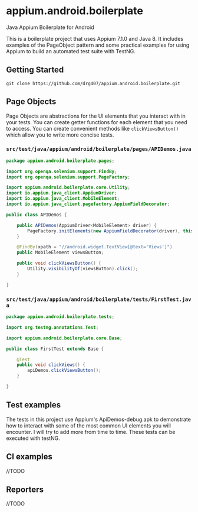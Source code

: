 # appium.android.boilerplate
Java Appium Boilerplate for Android

This is a boilerplate project that uses Appium 7.1.0 and Java 8. It includes examples of the PageObject pattern and some practical examples for using Appium to build an automated test suite with TestNG.

## Getting Started

```code
git clone https://github.com/drg407/appium.android.boilerplate.git
```

## Page Objects

Page Objects are abstractions for the UI elements that you interact with in your tests. You can create getter functions for each element that you need to access. You can create convenient methods like `clickViewsButton()` which allow you to write more concise tests.

### `src/test/java/appium/android/boilerplate/pages/APIDemos.java`

```java
package appium.android.boilerplate.pages;

import org.openqa.selenium.support.FindBy;
import org.openqa.selenium.support.PageFactory;

import appium.android.boilerplate.core.Utility;
import io.appium.java_client.AppiumDriver;
import io.appium.java_client.MobileElement;
import io.appium.java_client.pagefactory.AppiumFieldDecorator;

public class APIDemos {

    public APIDemos(AppiumDriver<MobileElement> driver) {
        PageFactory.initElements(new AppiumFieldDecorator(driver), this);
    }

    @FindBy(xpath = "//android.widget.TextView[@text='Views']")
    public MobileElement viewsButton;

    public void clickViewsButton() {
        Utility.visibilityOf(viewsButton).click();
    }

}
```

### `src/test/java/appium/android/boilerplate/tests/FirstTest.java`

```java
package appium.android.boilerplate.tests;

import org.testng.annotations.Test;

import appium.android.boilerplate.core.Base;

public class FirstTest extends Base {

    @Test
    public void clickViews() {
        apiDemos.clickViewsButton();
    }

}
```

## Test examples

The tests in this project use Appium's ApiDemos-debug.apk to demonstrate how to interact with some of the most common UI elements you will encounter. I will try to add more from time to time. These tests can be executed with testNG.



## CI examples

//TODO

## Reporters

//TODO

